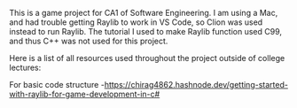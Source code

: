 This is a game project for CA1 of Software Engineering.
I am using a Mac, and had trouble getting Raylib to work in VS Code, so Clion was used instead to run Raylib.
The tutorial I used to make Raylib function used C99, and thus C++ was not used for this project.

Here is a list of all resources used throughout the project outside of college lectures: 

For basic code structure -https://chirag4862.hashnode.dev/getting-started-with-raylib-for-game-development-in-c# 
